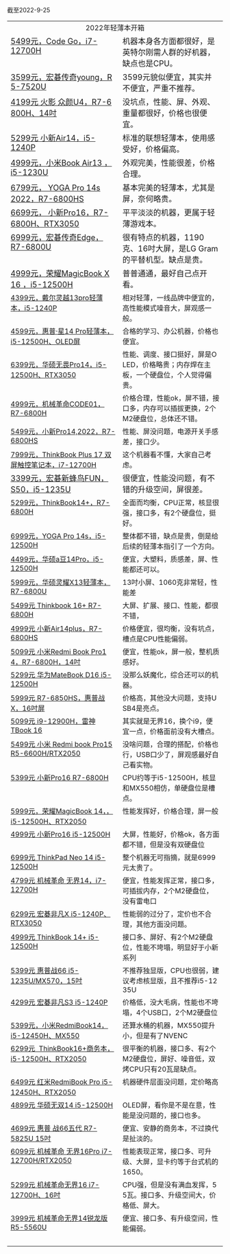 截至2022-9-25

<table>
<tr><td valign="middle" rowspan="1" colspan="2" style="word-break: break-all;" align="center">2022年轻薄本开箱</td></tr>
<tr><td valign="top" colspan="1" rowspan="1"><a target="_blank" href="http://mp.weixin.qq.com/s?__biz=MzA5MzcxNjQwNw==&amp;mid=2649902203&amp;idx=1&amp;sn=33806c8f46efea39f7c6b004cad324a7&amp;chksm=885f46a3bf28cfb502c2229ce60442409418a7026d811d9b33f52089459929ddbcbf6c7bb2a7&amp;scene=21#wechat_redirect" textvalue="5499元，Code Go，i7-12700H" linktype="text" imgurl="" imgdata="null" data-itemshowtype="0" tab="innerlink" data-linktype="2" style="font-size: 18px;" hasload="1"><span style="font-size: 18px;">5499元，Code Go，i7-12700H</span></a><br></td><td valign="top" colspan="1" rowspan="1" style="word-break: break-all;"><span style="font-size: 18px;">机器本身各方面都很好，是英特尔刚需人群的好机器，缺点也是CPU。<br></span></td></tr>
<tr><td valign="top" colspan="1" rowspan="1" style="word-break: break-all;"><a target="_blank" href="http://mp.weixin.qq.com/s?__biz=MzA5MzcxNjQwNw==&amp;mid=2649901911&amp;idx=1&amp;sn=02b6e859c299ac0221824e80b2a64c12&amp;chksm=885f418fbf28c899a8a45c77504d351390fa78601c079f842c7b6718c9604f2642b152e9da2a&amp;scene=21#wechat_redirect" textvalue="3599元，宏碁传奇young，R5-7520U" linktype="text" imgurl="" imgdata="null" data-itemshowtype="0" tab="innerlink" data-linktype="2" style="font-size: 18px;" hasload="1"><span style="font-size: 18px;">3599元，宏碁传奇young，R5-7520U</span></a><br></td><td valign="top" colspan="1" rowspan="1" style="word-break: break-all;"><span style="font-size: 18px;">3599元貌似便宜，其实并不便宜，严重不推荐。<br></span></td></tr>
<tr><td valign="top" colspan="1" rowspan="1" style="word-break: break-all;"><a target="_blank" href="http://mp.weixin.qq.com/s?__biz=MzA5MzcxNjQwNw==&amp;mid=2649901136&amp;idx=1&amp;sn=6698522360de67f7e0b2bef2e9e695d3&amp;chksm=885f4288bf28cb9ed48de65dd198149a059df296041b6f747f158aa305e402a23097a71a3a6c&amp;scene=21#wechat_redirect" textvalue="火影 众颜U4，R7-6800H、14吋" linktype="text" imgurl="" imgdata="null" data-itemshowtype="0" tab="innerlink" data-linktype="2" style="display: none;line-height: 0px;font-size: 18px;"><span style="display: none;line-height: 0px;font-size: 18px;">‍</span></a><a target="_blank" href="http://mp.weixin.qq.com/s?__biz=MzA5MzcxNjQwNw==&amp;mid=2649901136&amp;idx=1&amp;sn=6698522360de67f7e0b2bef2e9e695d3&amp;chksm=885f4288bf28cb9ed48de65dd198149a059df296041b6f747f158aa305e402a23097a71a3a6c&amp;scene=21#wechat_redirect" textvalue="4199元 火影 众颜U4，R7-6800H、14吋" linktype="text" imgurl="" imgdata="null" data-itemshowtype="0" tab="innerlink" data-linktype="2" style="font-size: 18px;" hasload="1"><span style="font-size: 18px;">4199元 火影 众颜U4，R7-6800H、14吋</span></a><br></td><td valign="top" colspan="1" rowspan="1" style="word-break: break-all;"><span style="font-size: 18px;">没坑点，性能、屏、外观、重量都很好，价格也很便宜。<br></span></td></tr>
<tr><td valign="top" colspan="1" rowspan="1"><a target="_blank" href="http://mp.weixin.qq.com/s?__biz=MzA5MzcxNjQwNw==&amp;mid=2649900866&amp;idx=1&amp;sn=866193ba6d1ef2f9ea87c94a8f4013c0&amp;chksm=885f4d9abf28c48c123d38ce8b7939fc750d68ea398b3fa9da51f1fe63551754799cb4e0474e&amp;scene=21#wechat_redirect" textvalue="5299元 小新Air14，i5-1240P" linktype="text" imgurl="" imgdata="null" data-itemshowtype="0" tab="innerlink" data-linktype="2" style="font-size: 18px;" hasload="1"><span style="font-size: 18px;">5299元 小新Air14，i5-1240P</span></a><br></td><td valign="top" colspan="1" rowspan="1" style="word-break: break-all;"><span style="font-size: 18px;">标准的联想轻薄本，使用感受好，价格偏高。<br></span></td></tr>
<tr><td valign="top" colspan="1" rowspan="1"><a target="_blank" href="http://mp.weixin.qq.com/s?__biz=MzA5MzcxNjQwNw==&amp;mid=2649900337&amp;idx=1&amp;sn=53dc7e17fc75e5a9b416bcfd381ff7d8&amp;chksm=885f4fe9bf28c6ff300218024ac2b502ce42a6cde4114095e267f4a59de9c550dfbdf52eca83&amp;scene=21#wechat_redirect" textvalue="4999元，小米Book Air13 ，i5-1230U" linktype="text" imgurl="" imgdata="null" data-itemshowtype="0" tab="innerlink" data-linktype="2" style="font-size: 18px;" hasload="1"><span style="font-size: 18px;">4999元，小米Book Air13 ，i5-1230U</span></a><br></td><td valign="top" colspan="1" rowspan="1" style="word-break: break-all;"><span style="font-size: 18px;">外观完美，性能很差，价格合理。<br></span></td></tr>
<tr><td valign="top" colspan="1" rowspan="1" style="text-align: left;"><a target="_blank" href="http://mp.weixin.qq.com/s?__biz=MzA5MzcxNjQwNw==&amp;mid=2649899349&amp;idx=1&amp;sn=8e429bcb8d1258a542babd3278174461&amp;chksm=885f4b8dbf28c29b20de785da8905258be1fa69b2a6950f6588b094aff26ae8c04169dcfa3c8&amp;scene=21#wechat_redirect" textvalue="6799元，	 YOGA Pro 14s 2022，R7-6800HS" linktype="text" imgurl="" imgdata="null" data-itemshowtype="0" tab="innerlink" data-linktype="2" style="font-size: 18px;" hasload="1"><span style="font-size: 18px;">6799元，	 YOGA Pro 14s 2022，R7-6800HS</span></a><br></td><td valign="top" colspan="1" rowspan="1" style="word-break: break-all;text-align: left;"><span style="font-size: 18px;">基本完美的轻薄本，尤其是屏，奈何略贵。<br></span></td></tr>
<tr><td valign="top" colspan="1" rowspan="1" style="text-align: left;"><a target="_blank" href="http://mp.weixin.qq.com/s?__biz=MzA5MzcxNjQwNw==&amp;mid=2649899235&amp;idx=1&amp;sn=aa520147c482df9afc014f78a1a58cfd&amp;chksm=885f4a3bbf28c32d67145c5986e7f70f210159ed74557e68d4d4a8c4d750c4a4a80815602fa7&amp;scene=21#wechat_redirect" textvalue="6699元，	 小新Pro16，R7-6800H、RTX3050" linktype="text" imgurl="" imgdata="null" data-itemshowtype="0" tab="innerlink" data-linktype="2" style="font-size: 18px;" hasload="1"><span style="font-size: 18px;">6699元，	 小新Pro16，R7-6800H、RTX3050</span></a><br></td><td valign="top" colspan="1" rowspan="1" style="word-break: break-all;text-align: left;"><span style="font-size: 18px;">平平淡淡的机器，更属于轻薄游戏本。<br></span></td></tr>
<tr><td valign="top" colspan="1" rowspan="1" style="text-align: left;"><a target="_blank" href="http://mp.weixin.qq.com/s?__biz=MzA5MzcxNjQwNw==&amp;mid=2649899060&amp;idx=1&amp;sn=149750a9a219548530e53208a73d0454&amp;chksm=885f4aecbf28c3fa7f1c8087482ca3da0c45533673358305ebb6b865ec146ae1fd4601e2512a&amp;scene=21#wechat_redirect" textvalue="6999元，宏碁传奇Edge，R7-6800U" linktype="text" imgurl="" imgdata="null" data-itemshowtype="0" tab="innerlink" data-linktype="2" style="font-size: 18px;" hasload="1"><span style="font-size: 18px;">6999元，宏碁传奇Edge，R7-6800U</span></a><br></td><td valign="top" colspan="1" rowspan="1" style="word-break: break-all;text-align: left;"><span style="font-size: 18px;">很有特点的机器，1190克、16吋大屏，是LG Gram的平替机型。缺点是贵。<br></span></td></tr>
<tr><td valign="top" colspan="1" rowspan="1" style="text-align: left;"><a target="_blank" href="http://mp.weixin.qq.com/s?__biz=MzA5MzcxNjQwNw==&amp;mid=2649898997&amp;idx=1&amp;sn=645ff25fab037cd8a0e353e03e6e1db8&amp;chksm=885f352dbf28bc3b54fb9c46d44d2ff7cc1d9d63a3e4e1423915d604c309bd23086c7a56c09d&amp;scene=21#wechat_redirect" textvalue="4999元，荣耀MagicBook X 16 ，i5-12500H" linktype="text" imgurl="" imgdata="null" data-itemshowtype="0" tab="innerlink" data-linktype="2" style="font-size: 18px;" hasload="1"><span style="font-size: 18px;">4999元，荣耀MagicBook X 16 ，i5-12500H</span></a><br></td><td valign="top" colspan="1" rowspan="1" style="word-break: break-all;text-align: left;"><span style="font-size: 18px;">普普通通，最好自己点开看。<br></span></td></tr>  
<tr><td valign="top" colspan="1" rowspan="1"><a target="_blank" href="https://mp.weixin.qq.com/s/JmELp8e3yHd16mKRSgUSxA">4399元，戴尔灵越13pro轻薄本，i5-1240P</a><br></td><td valign="top" colspan="1" rowspan="1" style="word-break: break-all;">相对轻薄，一线品牌中便宜的，高性能模式噪音大，屏观感一般。</td></tr>
<tr><td valign="top" colspan="1" rowspan="1"><a target="_blank" href="https://mp.weixin.qq.com/s/q_iRgCOjK7KhLzGJHbpdXw">4599元，惠普·星14 Pro轻薄本，i5-12500H、OLED屏</a><br></td><td valign="top" colspan="1" rowspan="1" style="word-break: break-all;">合格的学习、办公机器，价格也便宜。<br></td></tr>
<tr><td valign="middle" colspan="1" rowspan="1"><a target="_blank" href="https://mp.weixin.qq.com/s/iqry-FP96EcaBau7nglcfQ">6399元，华硕无畏Pro14，i5-12500H、RTX3050</a><br></td><td valign="middle" colspan="1" rowspan="1" style="word-break: break-all;">性能、调度、接口挺好，屏是OLED，价格略贵；内存焊在主板，一个硬盘位，个人觉得偏贵。<br></td></tr>
<tr><td valign="middle" colspan="1" rowspan="1"><a target="_blank" href="https://mp.weixin.qq.com/s/VflOPYa4ekkNTxocW0xeEQ">4999元，机械革命CODE01，R7-6800H</a><br></td><td valign="middle" colspan="1" rowspan="1" style="word-break: break-all;">价格合理，性能ok，屏不错，接口多，内存可以插拔更换，2个M2硬盘位，总体还不错。<br></td></tr>
<tr><td valign="top" colspan="1" rowspan="1"><a target="_blank" href="https://mp.weixin.qq.com/s/da2oupp8mt9Bde-2Z2Rfvw" textvalue="小新Pro14,2022，R7-6800HS" linktype="text" imgurl="" imgdata="null" data-itemshowtype="0" tab="innerlink" data-linktype="2" hasload="1">5499元，小新Pro14,2022，R7-6800HS</a><br></td><td valign="top" colspan="1" rowspan="1" style="word-break: break-all;">性能、屏没问题，电源开关手感差，接口少。<br></td></tr>
<tr><td valign="top" colspan="1" rowspan="1"><a target="_blank" href="http://mp.weixin.qq.com/s?__biz=MzA5MzcxNjQwNw==&amp;mid=2649897213&amp;idx=1&amp;sn=079ec15f40601a91278187b97b893280&amp;chksm=885f3225bf28bb331599a00cf26e5e9ce48a34faa9609cacd282e7c148cbe13c4a01dc5f5319&amp;scene=21#wechat_redirect" textvalue="7999元，ThinkBook Plus 17 双屏触控笔记本，i7-12700H" linktype="text" imgurl="" imgdata="null" data-itemshowtype="0" tab="innerlink" data-linktype="2" hasload="1">7999元，ThinkBook Plus 17 双屏触控笔记本，i7-12700H</a><br></td><td valign="top" colspan="1" rowspan="1" style="word-break: break-all;">这个机器看不懂，大家自己考虑。<br></td></tr>
<tr><td valign="top" colspan="1" rowspan="1"><a target="_blank" href="http://mp.weixin.qq.com/s?__biz=MzA5MzcxNjQwNw==&amp;mid=2649896730&amp;idx=1&amp;sn=1909942d548debe906482c83ca8f9df2&amp;chksm=885f3dc2bf28b4d4724cedd90a394c0712d870b8aeb49850752649e85523b299151150da9e3e&amp;scene=21#wechat_redirect" textvalue="3399元，宏碁新蜂鸟FUN，S50，i5-1235U" linktype="text" imgurl="" imgdata="null" data-itemshowtype="0" tab="innerlink" data-linktype="2" style="font-size: 18px;" hasload="1"><span style="font-size: 18px;">3399元，宏碁新蜂鸟FUN，S50，i5-1235U</span></a><br></td><td valign="top" colspan="1" rowspan="1" style="word-break: break-all;"><span style="font-size: 18px;">很便宜，性能没问题，有不错的升级空间，屏很差。<br></span></td></tr>
<tr><td valign="top" colspan="1" rowspan="1"><a target="_blank" href="http://mp.weixin.qq.com/s?__biz=MzA5MzcxNjQwNw==&amp;mid=2649896084&amp;idx=1&amp;sn=638db67e677713a55ca8ee8b80ae448b&amp;chksm=885f3e4cbf28b75a98572db5155f55e2ed1a83fee0cf8b65d174c35d4f6b14a89372df341575&amp;scene=21#wechat_redirect" textvalue="5299元，ThinkBook14+，R7-6800H" linktype="text" imgurl="" imgdata="null" data-itemshowtype="0" tab="innerlink" data-linktype="2">5299元，ThinkBook14+，R7-6800H</a><br></td><td valign="top" colspan="1" rowspan="1" style="word-break: break-all;">全面而均衡，CPU正常，核显很强，接口多，有2个硬盘位，挺好。<br></td></tr>
<tr><td valign="top" colspan="1" rowspan="1"><a target="_blank" href="http://mp.weixin.qq.com/s?__biz=MzA5MzcxNjQwNw==&amp;mid=2649895744&amp;idx=1&amp;sn=bf8ff1d5da6f9bdc3b53cdf4b1f1e1de&amp;chksm=885f3998bf28b08e3b1e2d3f832a2e6c7513bafab3ac3671a5f079aab8b546b40bd4efc25be0&amp;scene=21#wechat_redirect" textvalue="6999元，YOGA Pro 14s，i5-12500H" linktype="text" imgurl="" imgdata="null" data-itemshowtype="0" tab="innerlink" data-linktype="2">6999元，YOGA Pro 14s，i5-12500H</a><br></td><td valign="top" colspan="1" rowspan="1" style="word-break: break-all;">整体都不错，缺点是贵，倒是给后续的轻薄本指引了一个方向。<br></td></tr>
<tr><td valign="top" colspan="1" rowspan="1"><a target="_blank" href="http://mp.weixin.qq.com/s?__biz=MzA5MzcxNjQwNw==&amp;mid=2649895649&amp;idx=1&amp;sn=df032a4b378cf649e3282e0d0f85a5d2&amp;chksm=885f3839bf28b12f929298f42f39bd90ebbb557e91f81b61b1d66cc76530b185cd0c6a8ce3e2&amp;scene=21#wechat_redirect" textvalue="4499元，华硕a豆14Pro，i5-12500H" linktype="text" imgurl="" imgdata="null" data-itemshowtype="0" tab="innerlink" data-linktype="2">4499元，华硕a豆14Pro，i5-12500H</a><br></td><td valign="top" colspan="1" rowspan="1" style="word-break: break-all;">便宜，大塑料，质感差，屏、性能都还可以。<br></td></tr>
<tr><td valign="top" colspan="1" rowspan="1"><a target="_blank" href="http://mp.weixin.qq.com/s?__biz=MzA5MzcxNjQwNw==&amp;mid=2649895333&amp;idx=1&amp;sn=4a76a75ec652b39a9ed0b81cf92ae6c4&amp;chksm=885f3b7dbf28b26b3e6b49eee589d81eebd118cdabbb5edb8856421432fa6a1f0f35ffd1288e&amp;scene=21#wechat_redirect" textvalue="5999元，华硕灵耀X13轻薄本，R7-6800U" linktype="text" imgurl="" imgdata="null" data-itemshowtype="0" tab="innerlink" data-linktype="2">5999元，华硕灵耀X13轻薄本，R7-6800U</a><br></td><td valign="top" colspan="1" rowspan="1" style="word-break: break-all;">13吋小屏、1060克非常轻，性能差<br></td></tr>
<tr><td valign="top" colspan="1" rowspan="1"><a target="_blank" href="http://mp.weixin.qq.com/s?__biz=MzA5MzcxNjQwNw==&amp;mid=2649895171&amp;idx=1&amp;sn=543971ce56a914db9dace85302d12e17&amp;chksm=885f3bdbbf28b2cdd409ce31b9ddeb5765081d98ce2e83bf47bd9c373ed3e62c276dc5e78162&amp;scene=21#wechat_redirect" textvalue="5499元 Thinkbook 16+ R7-6800H" linktype="text" imgurl="" imgdata="null" data-itemshowtype="0" tab="innerlink" data-linktype="2">5499元 Thinkbook 16+ R7-6800H</a><br></td><td valign="top" colspan="1" rowspan="1" style="word-break: break-all;">大屏、扩展、接口、性能，都很不错，<br></td></tr>
<tr><td valign="top" colspan="1" rowspan="1"><a target="_blank" href="http://mp.weixin.qq.com/s?__biz=MzA5MzcxNjQwNw==&amp;mid=2649895087&amp;idx=1&amp;sn=e7efa0c7f9975330bd147ed1417ef4ad&amp;chksm=885f3a77bf28b3614c7a632db6a31a8abe96a10c87607d5cf231c0c06fb54fa1cd22af793036&amp;scene=21#wechat_redirect" textvalue="4999元 小新Air14plus，R7-6800HS" linktype="text" imgurl="" imgdata="null" data-itemshowtype="0" tab="innerlink" data-linktype="2">4999元 小新Air14plus，R7-6800HS</a><br></td><td valign="top" colspan="1" rowspan="1" style="word-break: break-all;">价格便宜，很均衡，没有坑点，槽点是CPU性能偏弱。<br></td></tr>
<tr><td valign="top" colspan="1" rowspan="1" style="word-break: break-all;"><a target="_blank" href="http://mp.weixin.qq.com/s?__biz=MzA5MzcxNjQwNw==&amp;mid=2649894978&amp;idx=1&amp;sn=f7cef2860dfafd80bde1d9f268c58eea&amp;chksm=885f3a9abf28b38c40cf60dc72146c9cec1556777ac7cc9f4a12f0ebb977e35f5298a1f1a8fc&amp;scene=21#wechat_redirect" textvalue="5099元 小米Redmi Book Pro14，R7-6800H，14吋" linktype="text" imgurl="" imgdata="null" data-itemshowtype="0" tab="innerlink" data-linktype="2">5099元 小米Redmi Book Pro14，R7-6800H，14吋</a></td><td valign="top" colspan="1" rowspan="1" style="word-break: break-all;">便宜，性能ok，屏一般，整机质感好。</td></tr>
<tr><td valign="top" colspan="1" rowspan="1"><a target="_blank" href="http://mp.weixin.qq.com/s?__biz=MzA5MzcxNjQwNw==&amp;mid=2649894866&amp;idx=1&amp;sn=294f4ecca35b9e9eca8783a3f948a1f8&amp;chksm=885f250abf28ac1c4695cf4caa87bc4b200439534dbc7b8eb619244c6fe6b28c3816eeebf421&amp;scene=21#wechat_redirect" textvalue="5299元 华为MateBook D16 i5-12500H" linktype="text" imgurl="" imgdata="null" data-itemshowtype="0" tab="innerlink" data-linktype="2">5299元 华为MateBook D16 i5-12500H</a><br></td><td valign="top" colspan="1" rowspan="1" style="word-break: break-all;">没那么妖魔化，综合还可以的机器。<br></td></tr>
<tr><td valign="top" colspan="1" rowspan="1"><a target="_blank" href="http://mp.weixin.qq.com/s?__biz=MzA5MzcxNjQwNw==&amp;mid=2649894751&amp;idx=1&amp;sn=32a0d2b72dd14d48d68cb1333d963b01&amp;chksm=885f2587bf28ac918e0a6c04c9e0bf0a7223e6566560a4cd35b92991cfbd6b4424da4b562746&amp;scene=21#wechat_redirect" textvalue="5999元 R7-6850HS，惠普战X，16吋屏" linktype="text" imgurl="" imgdata="null" data-itemshowtype="0" tab="innerlink" data-linktype="2">5999元 R7-6850HS，惠普战X，16吋屏</a><br></td><td valign="top" colspan="1" rowspan="1" style="word-break: break-all;">价格高，其他没大问题，支持USB4是亮点。<br></td></tr>
<tr><td valign="top" colspan="1" rowspan="1"><a target="_blank" href="http://mp.weixin.qq.com/s?__biz=MzA5MzcxNjQwNw==&amp;mid=2649894515&amp;idx=1&amp;sn=cc0e1233734db87436b86b54a14d4866&amp;chksm=885f24abbf28adbdea4a47148f5ad0a4f0cdb78c1858786343e769f69cd6ca4f826411b7649f&amp;scene=21#wechat_redirect" textvalue="5099元 i9-12900H，雷神TBook 16" linktype="text" imgurl="" imgdata="null" data-itemshowtype="0" tab="innerlink" data-linktype="2">5099元 i9-12900H，雷神TBook 16</a><br></td><td valign="top" colspan="1" rowspan="1" style="word-break: break-all;">其实就是无界16，换个i9，便宜一点，价格面前没有大槽点。<br></td></tr>
<tr><td valign="top" colspan="1" rowspan="1" style="word-break: break-all;"><a target="_blank" href="http://mp.weixin.qq.com/s?__biz=MzA5MzcxNjQwNw==&amp;mid=2649894314&amp;idx=1&amp;sn=a90daa22f0ead1b8cd2f542e6ae08e3f&amp;chksm=885f2772bf28ae64bcfdc7b262eee2d4e0f1fc42dbdbafa3de651edab820427830b63287d222&amp;scene=21#wechat_redirect" textvalue="5499元 小米 Redmi book Pro15 R5-6600H/RTX2050" linktype="text" imgurl="" imgdata="null" data-itemshowtype="0" tab="innerlink" data-linktype="2">5499元 小米 Redmi book Pro15 R5-6600H/RTX2050</a><br></td><td valign="top" colspan="1" rowspan="1" style="word-break: break-all;">没啥问题，合理的搭配，价格也行，USB口少了，屏观感最好自己看实物。<br></td></tr>
<tr><td valign="top" colspan="1" rowspan="1"><a target="_blank" href="http://mp.weixin.qq.com/s?__biz=MzA5MzcxNjQwNw==&amp;mid=2649894238&amp;idx=1&amp;sn=fabedd124d920bd46c0fa313819a379b&amp;chksm=885f2786bf28ae90a9ef34ccc7501c2b8b404a9af8d4d6ca1a5e7d46f1ebeee0f6162a944ba9&amp;scene=21#wechat_redirect" textvalue="5399元 小新Pro16 R7-6800H" linktype="text" imgurl="" imgdata="null" data-itemshowtype="0" tab="innerlink" data-linktype="2">5399元 小新Pro16 R7-6800H</a><br></td><td valign="top" colspan="1" rowspan="1" style="word-break: break-all;">CPU约等于i5-12500H，核显和MX550相仿，单硬盘位是槽点。<br></td></tr>
  <tr><td valign="top" colspan="1" rowspan="1"><a target="_blank" href="http://mp.weixin.qq.com/s?__biz=MzA5MzcxNjQwNw==&amp;mid=2649893995&amp;idx=1&amp;sn=0c7de531cd33ac057038516137d39f0f&amp;chksm=885f26b3bf28afa54110304a9ca4b3de21e2231d5f0cadad055130d2d1bb52f306b06d34efd9&amp;scene=21#wechat_redirect" textvalue="5999元，荣耀MagicBook 14，，i5-12500H、RTX2050" linktype="text" imgurl="" imgdata="null" data-itemshowtype="0" tab="innerlink" data-linktype="2" wah-hotarea="click">5999元，荣耀MagicBook 14，，i5-12500H、RTX2050</a><br></td><td valign="top" colspan="1" rowspan="1" style="word-break: break-all;">性能发挥好，价格合理，屏一般<br></td></tr>
  <tr><td valign="top" colspan="1" rowspan="1"><a target="_blank" href="http://mp.weixin.qq.com/s?__biz=MzA5MzcxNjQwNw==&amp;mid=2649893633&amp;idx=1&amp;sn=731aed4197c82a64a5ce133a45db32a0&amp;chksm=885f21d9bf28a8cf7190ca16dc003ef01501ef6bf4b481b28669394961083d0315a712442f42&amp;scene=21#wechat_redirect" textvalue="4999元 小新Pro16 i5-12500H" linktype="text" imgurl="" imgdata="null" data-itemshowtype="0" tab="innerlink" data-linktype="2" wah-hotarea="click">4999元 小新Pro16 i5-12500H</a><br></td><td valign="top" colspan="1" rowspan="1" style="word-break: break-all;">大屏，性能好，价格ok，各方面都不错，但是没有双硬盘位<br></td></tr>
  <tr><td valign="top" colspan="1" rowspan="1"><a target="_blank" href="http://mp.weixin.qq.com/s?__biz=MzA5MzcxNjQwNw==&amp;mid=2649893557&amp;idx=1&amp;sn=f6debb33187496408c28fc81bc71d8c4&amp;chksm=885f206dbf28a97b2c17a8a38f8a30c3a204a5d058b2dfdc62d5b21a5d0928231f3f5b326118&amp;scene=21#wechat_redirect" textvalue="6999元 ThinkPad Neo 14 i5-12500H" linktype="text" imgurl="" imgdata="null" data-itemshowtype="0" tab="innerlink" data-linktype="2" wah-hotarea="click">6999元 ThinkPad Neo 14 i5-12500H</a><br></td><td valign="top" colspan="1" rowspan="1" style="word-break: break-all;">整个机器无可指摘，就是6999元太贵了。<br></td></tr>
  <tr><td valign="top" colspan="1" rowspan="1"><a target="_blank" href="http://mp.weixin.qq.com/s?__biz=MzA5MzcxNjQwNw==&amp;mid=2649893447&amp;idx=1&amp;sn=90430ebfaac6b2815a1f7575c7ea5bde&amp;chksm=885f209fbf28a989ceb23f3040405f0ee96f391d1090e554c0ab1c9c6d5a1761f0d25666061f&amp;scene=21#wechat_redirect" textvalue="4799元 机械革命 无界14，i7-12700H" linktype="text" imgurl="" imgdata="null" data-itemshowtype="0" tab="innerlink" data-linktype="2" wah-hotarea="click">4799元 机械革命 无界14，i7-12700H</a><br></td><td valign="top" colspan="1" rowspan="1" style="word-break: break-all;">便宜，性能发挥正常，接口多，可插拔内存，2个M2硬盘位，没有雷电口<br></td></tr>
  <tr><td valign="top" colspan="1" rowspan="1"><a target="_blank" href="http://mp.weixin.qq.com/s?__biz=MzA5MzcxNjQwNw==&amp;mid=2649893315&amp;idx=1&amp;sn=6ae23a67e3d44ccc0c6a53e2f96bafce&amp;chksm=885f231bbf28aa0d1fb95a232ee0787484e2585cc89c9650c7cfe94f5fc8a2d3b547818faeac&amp;scene=21#wechat_redirect" textvalue="6299元 宏碁非凡X i5-1240P、RTX3050" linktype="text" imgurl="" imgdata="null" data-itemshowtype="0" tab="innerlink" data-linktype="2" wah-hotarea="click">6299元 宏碁非凡X i5-1240P、RTX3050</a><br></td><td valign="top" colspan="1" rowspan="1" style="word-break: break-all;">性能弱的过分了，定价也不合理，其他方面没问题。<br></td></tr>
  <tr><td valign="top" colspan="1" rowspan="1"><a target="_blank" href="http://mp.weixin.qq.com/s?__biz=MzA5MzcxNjQwNw==&amp;mid=2649893096&amp;idx=1&amp;sn=88f453c50d993092d668651d5c2c83bb&amp;chksm=885f2230bf28ab26ef0d017a468aa4587b576646540d3c2d4ca106265f2b87bef639e9007d48&amp;scene=21#wechat_redirect" textvalue="4999元 ThinkBook 14+ i5-12500H" linktype="text" imgurl="" imgdata="null" data-itemshowtype="0" tab="innerlink" data-linktype="2" wah-hotarea="click">4999元 ThinkBook 14+ i5-12500H</a><br></td><td valign="top" colspan="1" rowspan="1" style="word-break: break-all;">接口多、屏好、有2个M2硬盘位，性能不垮塌，明显好于小新系列<br></td></tr>
  <tr><td valign="top" colspan="1" rowspan="1"><a target="_blank" href="http://mp.weixin.qq.com/s?__biz=MzA5MzcxNjQwNw==&amp;mid=2649892891&amp;idx=1&amp;sn=f0d030c102b8001970cec1b23d5fa66a&amp;chksm=885f22c3bf28abd522cf3d2289e7a7f58d4863cc399c54bcf1ec3dbf04ae7d2e37e69d67f144&amp;scene=21#wechat_redirect" textvalue="5399元 惠普战66 i5-1235U/MX570，15吋" linktype="text" imgurl="" imgdata="null" data-itemshowtype="0" tab="innerlink" data-linktype="2" wah-hotarea="click">5399元 惠普战66 i5-1235U/MX570，15吋</a><br></td><td valign="top" colspan="1" rowspan="1" style="word-break: break-all;">不推荐独显版，CPU也很弱，建议考虑核显版，且不推荐i5-1235U<br></td></tr>
  <tr><td valign="top" colspan="1" rowspan="1"><a target="_blank" href="http://mp.weixin.qq.com/s?__biz=MzA5MzcxNjQwNw==&amp;mid=2649892782&amp;idx=1&amp;sn=30020de4632591bfc5dbfc5b9d7e56e7&amp;chksm=885f2d76bf28a460483f8fb10a82f5b256bdc9a2dd863f198b1faaec06eedf12a4f1223610df&amp;scene=21#wechat_redirect" textvalue="4299元 宏碁非凡S3 i5-1240P" linktype="text" imgurl="" imgdata="null" data-itemshowtype="0" tab="innerlink" data-linktype="2" wah-hotarea="click">4299元 宏碁非凡S3 i5-1240P</a><br></td><td valign="top" colspan="1" rowspan="1" style="word-break: break-all;">价格低，没大毛病，性能也不垮塌，4个USB口，2个M2硬盘位<br></td></tr>
  <tr><td valign="top" colspan="1" rowspan="1"><a target="_blank" href="http://mp.weixin.qq.com/s?__biz=MzA5MzcxNjQwNw==&amp;mid=2649892732&amp;idx=1&amp;sn=42ed3b3b671319edac226bf655e1858b&amp;chksm=885f2da4bf28a4b2e93d728d494f324e7bc569be88723870e87c64c8fd5df52b1022e65e895f&amp;scene=21#wechat_redirect" textvalue="5399元，小米RedmiBook14，i5-12450H、MX550" linktype="text" imgurl="" imgdata="null" data-itemshowtype="0" tab="innerlink" data-linktype="2" wah-hotarea="click">5399元，小米RedmiBook14，i5-12450H、MX550</a><br></td><td valign="top" colspan="1" rowspan="1" style="word-break: break-all;">还算水桶的机器，MX550提升小，但是有了NVENC<br></td></tr>
  <tr><td valign="top" colspan="1" rowspan="1"><a target="_blank" href="http://mp.weixin.qq.com/s?__biz=MzA5MzcxNjQwNw==&amp;mid=2649892504&amp;idx=1&amp;sn=c0baff693c86a12fdf0ad7ebeb9e51aa&amp;chksm=885f2c40bf28a556fccd67ed4505373d371ee1eee3c70001ca7d023b425f02cd1fd74ae59c6b&amp;scene=21#wechat_redirect" textvalue="6299元  ThinkBook16+商务本，i5-12500H、RTX2050" linktype="text" imgurl="" imgdata="null" data-itemshowtype="0" tab="innerlink" data-linktype="2" wah-hotarea="click">6299元 &nbsp;ThinkBook16+商务本，i5-12500H、RTX2050</a><br></td><td valign="top" colspan="1" rowspan="1" style="word-break: break-all;">很平衡的机器，接口多、有2个M2硬盘位，屏好、噪音低，双烤CPU只有20瓦是缺点。<br></td></tr>
  <tr><td valign="top" colspan="1" rowspan="1"><a target="_blank" href="http://mp.weixin.qq.com/s?__biz=MzA5MzcxNjQwNw==&amp;mid=2649892314&amp;idx=1&amp;sn=88064a634ca77e5d3f72f793d4acbb79&amp;chksm=885f2f02bf28a614524d1d0d33076eee7a2c48ca5b62b02b986532207e93453e4b5845ea5f1d&amp;scene=21#wechat_redirect" textvalue="6499元 红米RedmiBook Pro i5-12450H、RTX2050" linktype="text" imgurl="" imgdata="null" data-itemshowtype="0" tab="innerlink" data-linktype="2" wah-hotarea="click" hasload="1">6499元 红米RedmiBook Pro i5-12450H、RTX2050</a><br></td><td valign="top" colspan="1" rowspan="1" style="word-break: break-all;">机器硬件层面没问题，定价略高<br></td></tr>
  <tr><td valign="top" colspan="1" rowspan="1" style="word-break: break-all;"><a target="_blank" href="http://mp.weixin.qq.com/s?__biz=MzA5MzcxNjQwNw==&amp;mid=2649892061&amp;idx=1&amp;sn=1836345d8e0ee59b2eb72284616e549f&amp;chksm=885f2e05bf28a7134e1acaa65f322dc428fa3d4e7fdaf60c56b258da4dc49c4447176fa999d5&amp;scene=21#wechat_redirect" textvalue="4899元 华硕无双14 i5-12500H" linktype="text" imgurl="" imgdata="null" data-itemshowtype="0" tab="innerlink" data-linktype="2" wah-hotarea="click" hasload="1">4899元 华硕无双14 i5-12500H</a><br></td><td valign="top" colspan="1" rowspan="1" style="word-break: break-all;">OLED屏，看你是不是在意，性能是没问题的，接口也多。<br></td></tr>
  <tr><td valign="top" colspan="1" rowspan="1"><a target="_blank" href="http://mp.weixin.qq.com/s?__biz=MzA5MzcxNjQwNw==&amp;mid=2649890982&amp;idx=1&amp;sn=6f8b293489f0e5a4bf43da826f3ea165&amp;chksm=885f2a7ebf28a368136fd7a63ffecea22b234383135179b2f40e3fb355254e63314e05ba5d2b&amp;scene=21#wechat_redirect" textvalue="4699元 惠普 战66五代 R7-5825U 15吋" linktype="text" imgurl="" imgdata="null" data-itemshowtype="0" tab="innerlink" data-linktype="2" wah-hotarea="click" hasload="1">4699元 惠普 战66五代 R7-5825U 15吋</a><br></td><td valign="top" colspan="1" rowspan="1" style="word-break: break-all;">便宜、安静的商务本，不过换代是扯淡的。<br></td></tr>
  <tr><td valign="top" colspan="1" rowspan="1"><a target="_blank" href="http://mp.weixin.qq.com/s?__biz=MzA5MzcxNjQwNw==&amp;mid=2649891040&amp;idx=1&amp;sn=638a71200c8626a9631c7b16c2d1f252&amp;chksm=885f2a38bf28a32edee265668756002ef9d5bedfbd40186e6a7c3409f184ff826ffe28b08d83&amp;scene=21#wechat_redirect" textvalue="6099元 机械革命 无界16Pro i7-12700H/RTX2050" linktype="text" imgurl="" imgdata="null" data-itemshowtype="0" tab="innerlink" data-linktype="2" wah-hotarea="click" hasload="1">6099元 机械革命 无界16Pro i7-12700H/RTX2050</a><br></td><td valign="top" colspan="1" rowspan="1" style="word-break: break-all;">性能表现正常，接口多、可升级、大屏，显卡约等于台式机的1650。<br></td></tr>
  <tr><td valign="top" colspan="1" rowspan="1"><a target="_blank" href="http://mp.weixin.qq.com/s?__biz=MzA5MzcxNjQwNw==&amp;mid=2649889859&amp;idx=1&amp;sn=e83f287310bea477bae4835d6f8a5802&amp;chksm=885f169bbf289f8d91ba4820795512fa1ca265b0bffb82ef1babdb81272e209618e4d87974b7&amp;scene=21#wechat_redirect" textvalue="5299元 机械革命无界16 i7-12700H、16吋" linktype="text" imgurl="" imgdata="null" data-itemshowtype="0" tab="innerlink" data-linktype="2" wah-hotarea="click" hasload="1">5299元 机械革命无界16 i7-12700H、16吋</a><br></td><td valign="top" colspan="1" rowspan="1" style="word-break: break-all;">CPU强，但是没有满血发挥，55瓦。接口多、升级空间大，价格低、屏大。<br></td></tr>
  <tr><td width="268" valign="top"><a target="_blank" href="http://mp.weixin.qq.com/s?__biz=MzA5MzcxNjQwNw==&amp;mid=2649889771&amp;idx=1&amp;sn=5c384b23db575a916eeb574758909b23&amp;chksm=885f1133bf289825fc90b6cc9f2f1da26cf75b68e14a1c8a1fb755bf8bcb215079276ce126ba&amp;scene=21#wechat_redirect" textvalue="3999元 机械革命无界14锐龙版 R5-5560U" linktype="text" imgurl="" imgdata="null" data-itemshowtype="0" tab="innerlink" data-linktype="2" wah-hotarea="click" hasload="1">3999元 机械革命无界14锐龙版 R5-5560U</a><br></td><td width="268" valign="top" style="word-break: break-all;">便宜、接口多、有升级空间，性能偏弱。<br></td></tr><tr><td width="268" valign="top"><br></td><td width="268" valign="top"><br></td></tr>
</table>
